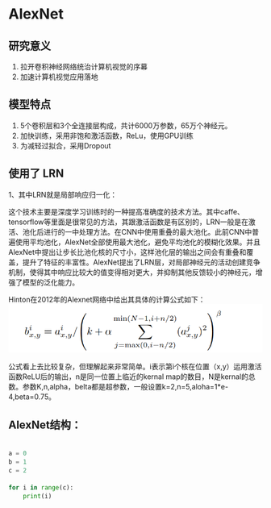 # AlexNet

## 研究意义

1. 拉开卷积神经网络统治计算机视觉的序幕
2. 加速计算机视觉应用落地


## 模型特点

1. 5个卷积层和3个全连接层构成，共计6000万参数，65万个神经元。
2. 加快训练，采用非饱和激活函数，ReLu，使用GPU训练
3. 为减轻过拟合，采用Dropout

## 使用了 LRN

1、其中LRN就是局部响应归一化：

这个技术主要是深度学习训练时的一种提高准确度的技术方法。其中caffe、tensorflow等里面是很常见的方法，其跟激活函数是有区别的，LRN一般是在激活、池化后进行的一中处理方法。在CNN中使用重叠的最大池化。此前CNN中普遍使用平均池化，AlexNet全部使用最大池化，避免平均池化的模糊化效果。并且AlexNet中提出让步长比池化核的尺寸小，这样池化层的输出之间会有重叠和覆盖，提升了特征的丰富性。AlexNet提出了LRN层，对局部神经元的活动创建竞争机制，使得其中响应比较大的值变得相对更大，并抑制其他反馈较小的神经元，增强了模型的泛化能力。

Hinton在2012年的Alexnet网络中给出其具体的计算公式如下：
![image](https://github.com/xiaoxingchen505/SOA_Deep_Learning/blob/main/images/alex1.png)

公式看上去比较复杂，但理解起来非常简单。i表示第i个核在位置（x,y）运用激活函数ReLU后的输出，n是同一位置上临近的kernal map的数目，N是kernal的总数。参数K,n,alpha，belta都是超参数，一般设置k=2,n=5,aloha=1*e-4,beta=0.75。

## AlexNet结构：


```python

a = 0
b = 1
c = 2

for i in range(c):
    print(i)

```